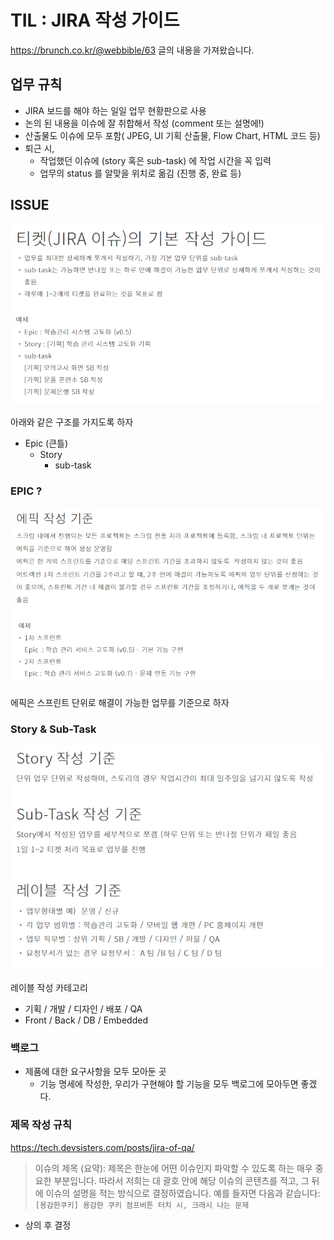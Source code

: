 # TIL : JIRA 작성 가이드 

https://brunch.co.kr/@webbible/63 글의 내용을 가져왔습니다. 

## 업무 규칙

- JIRA 보드를 해야 하는 일일 업무 현황판으로 사용 
- 논의 된 내용을 이슈에 잘 취합해서 작성 (comment 또는 설명에!)
- 산출물도 이슈에 모두 포함( JPEG, UI 기획 산출물, Flow Chart, HTML 코드 등)
- 퇴근 시, 
  - 작업했던 이슈에 (story 혹은 sub-task) 에 작업 시간을 꼭 입력
  - 업무의 status 를 알맞을 위치로 옮김 (진행 중, 완료 등)




## ISSUE

![image-20220113222219228](2022-01-14_JIRA_가이드_정리.assets/image-20220113222219228.png)

아래와 같은 구조를 가지도록 하자 

- Epic (큰틀)
  - Story  
    - sub-task

### EPIC ?

![image-20220113222316662](2022-01-14_JIRA_가이드_정리.assets/image-20220113222316662.png)

에픽은 스프린트 단위로 해결이 가능한 업무를 기준으로 하자 

### Story & Sub-Task

![image-20220113222334383](2022-01-14_JIRA_가이드_정리.assets/image-20220113222334383.png)

레이블 작성 카테고리 

- 기획 / 개발 / 디자인 / 배포 / QA
- Front / Back / DB / Embedded



### 백로그 

- 제품에 대한 요구사항을 모두 모아둔 곳 
  -  기능 명세에 작성한, 우리가 구현해야 할 기능을 모두 백로그에 모아두면 좋겠다. 
  
  

### 제목 작성 규칙

https://tech.devsisters.com/posts/jira-of-qa/

> 이슈의 제목 (요약):
> 제목은 한눈에 어떤 이슈인지 파악할 수 있도록 하는 매우 중요한 부분입니다. 따라서 저희는 대 괄호 안에 해당 이슈의 콘텐츠를 적고, 그 뒤에 이슈의 설명을 적는 방식으로 결정하였습니다. 예를 들자면 다음과 같습니다:
> `[용감한쿠키] 용감한 쿠키 점프버튼 터치 시, 크래시 나는 문제`

- 상의 후 결정

